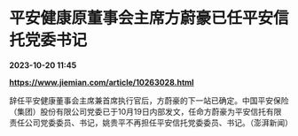 # 平安健康原董事会主席方蔚豪已任平安信托党委书记

**2023-10-20 11:45**

**https://www.jiemian.com/article/10263028.html**

辞任平安健康董事会主席兼首席执行官后，方蔚豪的下一站已确定。中国平安保险（集团）股份有限公司党委已于10月19日内部发文，任命方蔚豪为平安信托有限责任公司党委委员、书记，姚贵平不再担任平安信托党委委员、书记。（澎湃新闻）